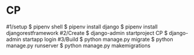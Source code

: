 # CP
#1/setup
$ pipenv shell
$ pipenv install django
$ pipenv install djangorestframework
#2/Create
$ django-admin startproject CP
$ django-admin startapp login
#3/Build
$ python manage.py migrate
$ python manage.py runserver
$ python manage.py makemigrations
